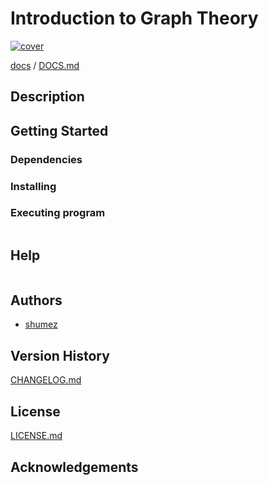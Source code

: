 <!--
Filename: 	README.md
Project: 	/Users/shume/Developer/NetworkScience/IntroductionToGraphTheory4e
Author: 	shumez <https://github.com/shumez>
Created: 	2019-04-17 11:40:1
Modified: 	2019-04-18 11:49:0
-----
Copyright (c) 2019 shumez
-->

# Introduction to Graph Theory

[![cover](img/)][img]


[docs] / [DOCS.md]


## Description


## Getting Started



### Dependencies



### Installing



### Executing program

```
```

## Help

```
```

## Authors

* [shumez]

## Version History

[CHANGELOG.md]

## License

[LICENSE.md]


## Acknowledgements


<!-- ------------------------------- -->
[shumez]: shumez
[img]: img/
[DOCS.md]: docs/DOCS.md
[docs]: docs/
[CHANGELOG.md]: CHANGELOG.md
[LICENSE.md]: LICENSE.md
